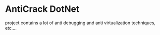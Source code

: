 # AntiCrack DotNet
project contains a lot of anti debugging and anti virtualization techniques, etc....
